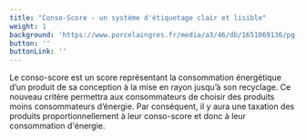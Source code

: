 ```yaml
---
title: "Conso-Score - un système d'étiquetage clair et lisible"
weight: 1
background: 'https://www.porcelaingres.fr/media/a3/46/db/1651069136/pg-just_grey-light_grey-_-nat-6060-f1-x600113x8.jpg'
button: ''
buttonLink: ''
---
```


Le conso-score est un score représentant la consommation énergétique d’un produit de sa conception à la mise en rayon jusqu’à son recyclage. Ce nouveau critère permettra aux consommateurs de choisir des produits moins consommateurs  d’énergie. Par conséquent, il y aura une taxation des produits proportionnellement à leur conso-score et donc à leur consommation d'énergie.